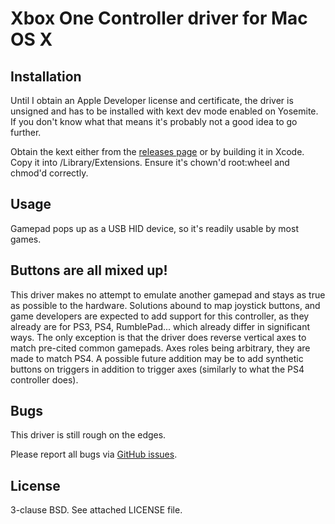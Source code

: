 # Xbox One Controller driver for Mac OS X

## Installation

Until I obtain an Apple Developer license and certificate, the driver is unsigned and has to be installed with kext dev mode enabled on Yosemite. If you don't know what that means it's probably not a good idea to go further.

Obtain the kext either from the [releases page](https://github.com/lloeki/xbox_one_controller/releases) or by building it in Xcode. Copy it into /Library/Extensions. Ensure it's chown'd root:wheel and chmod'd correctly.

## Usage

Gamepad pops up as a USB HID device, so it's readily usable by most games.

## Buttons are all mixed up!

This driver makes no attempt to emulate another gamepad and stays as true as possible to the hardware. Solutions abound to map joystick buttons, and game developers are expected to add support for this controller, as they already are for PS3, PS4, RumblePad... which already differ in significant ways. The only exception is that the driver does reverse vertical axes to match pre-cited common gamepads. Axes roles being arbitrary, they are made to match PS4. A possible future addition may be to add synthetic buttons on triggers in addition to trigger axes (similarly to what the PS4 controller does).

## Bugs

This driver is still rough on the edges.

Please report all bugs via [GitHub issues](https://github.com/lloeki/xbox_one_controller/issues).

## License

3-clause BSD. See attached LICENSE file.
